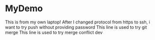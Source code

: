 # MyDemo
This is from my own laptop!
After I changed protocol from https to ssh, i want to try push without providing password
This line is used to try git merge
This line is used to try merge conflict dev
